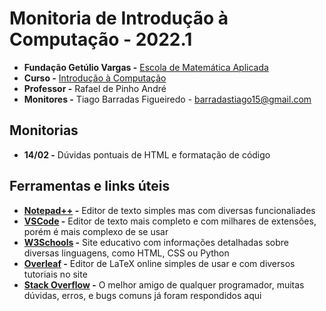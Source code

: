 # Monitoria de Introdução à Computação - 2022.1

- **Fundação Getúlio Vargas -** [Escola de Matemática Aplicada](https://emap.fgv.br/)
- **Curso -** [Introdução à Computação](https://emap.fgv.br/disciplina/graduacao/introducao-computacao)
- **Professor -** Rafael de Pinho André
- **Monitores -** Tiago Barradas Figueiredo - barradastiago15@gmail.com

## Monitorias

- **14/02 -** Dúvidas pontuais de HTML e formatação de código

## Ferramentas e links úteis

- **[Notepad++](https://notepad-plus-plus.org/downloads/) -** Editor de texto simples mas com diversas funcionaliades
- **[VSCode](https://code.visualstudio.com/) -** Editor de texto mais completo e com milhares de extensões, porém é mais complexo de se usar
- **[W3Schools](https://www.w3schools.com/html/default.asp) -** Site educativo com informações detalhadas sobre diversas linguagens, como HTML, CSS ou Python
- **[Overleaf](https://pt.overleaf.com/) -** Editor de LaTeX online simples de usar e com diversos tutoriais no site
- **[Stack Overflow](https://stackoverflow.com/) -** O melhor amigo de qualquer programador, muitas dúvidas, erros, e bugs comuns já foram respondidos aqui
